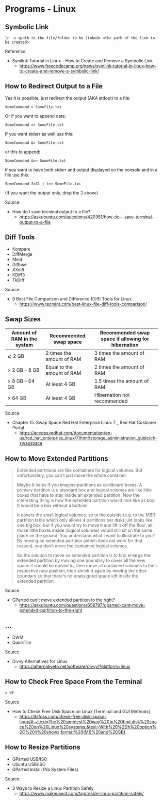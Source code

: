 # Programs - Linux

## Symbolic Link

```
ln -s <path to the file/folder to be linked> <the path of the link to be created>
```

Reference

- Symlink Tutorial in Linux – How to Create and Remove a Symbolic Link
  - https://www.freecodecamp.org/news/symlink-tutorial-in-linux-how-to-create-and-remove-a-symbolic-link/

## How to Redirect Output to a File
  
Yes it is possible, just redirect the output (AKA stdout) to a file:

```
SomeCommand > SomeFile.txt
```

Or if you want to append data:

```
SomeCommand >> SomeFile.txt
```

If you want stderr as well use this:

```
SomeCommand &> SomeFile.txt 
```

or this to append:

```
SomeCommand &>> SomeFile.txt 
```

if you want to have both stderr and output displayed on the console and in a file use this:

```
SomeCommand 2>&1 | tee SomeFile.txt
```

(If you want the output only, drop the 2 above)
  
Source
- How do I save terminal output to a file?
  - https://askubuntu.com/questions/420981/how-do-i-save-terminal-output-to-a-file

## Diff Tools
  
- Kompare
- DiffMerge
- Meld
- Diffuse
- XXdiff
- KDiff3
- TkDiff
  
Source

- 9 Best File Comparison and Difference (Diff) Tools for Linux
  - https://www.tecmint.com/best-linux-file-diff-tools-comparison/

## Swap Sizes

| Amount of RAM in the system	| Recommended swap space     | Recommended swap space if allowing for hibernation |
| --------------------------- | -------------------------- | -------------------------------------------------- |
| ⩽ 2 GB	                    | 2 times the amount of RAM  | 3 times the amount of RAM                          |
| > 2 GB – 8 GB	              | Equal to the amount of RAM |	2 times the amount of RAM                         |
| > 8 GB – 64 GB	            | At least 4 GB	             | 1.5 times the amount of RAM                        |
| > 64 GB	                    | At least 4 GB	             | Hibernation not recommended                        |

Source

- Chapter 15. Swap Space Red Hat Enterprise Linux 7 _ Red Hat Customer Portal
  - https://access.redhat.com/documentation/en-us/red_hat_enterprise_linux/7/html/storage_administration_guide/ch-swapspace

## How to Move Extended Partitions

> Extended partitions are like containers for logical volumes. But unfortunately, you can't just move the whole container.
>
> Maybe it helps if you imagine partitions as cardboard boxes. A primary partition is a standard box and logical volumes are like little boxes that have to stay inside an extended partition. Now the interesting thing is how the extended partition would look like as box: It would be a box without a bottom!
> 
> It covers the small logical volumes, so to the outside (e.g. to the MBR partition table which only allows 4 partitions per disk) just looks like one big box, but if you would try to move it and lift it off the floor, all those little boxes inside (logical volumes) would still sit on the same place on the ground. You understand what I want to illustrate to you? By moving an extended partition (which does not work for that reason), you don't move the contained logical volumes.
> 
> So the solution to move an extended partition is to first enlarge the extended partition by moving one boundary to cover all the new space it should be moved to, then move all contained volumes to their respective new position, then shrink it again by moving the other boundary so that there's no unassigned space left inside the extended partition.

Source

- GParted can't move extended partition to the right?
  - https://askubuntu.com/questions/659797/gparted-cant-move-extended-partition-to-the-right

## ...

- DWM
- QuickTile

Source

- Divvy Alternatives for Linux
  - https://alternativeto.net/software/divvy/?platform=linux

## How to Check Free Space From the Terminal

```
> df
```

Source

- How to Check Free Disk Space on Linux [Terminal and GUI Methods]
  - https://itsfoss.com/check-free-disk-space-linux/#:~:text=The%20simplest%20way%20to%20find,disk%20space%20on%20Linux%20systems.&text=With%20%2Dh%20option%2C%20it%20shows,format%20(MB%20and%20GB).

## How to Resize Partitions

- GParted USB/ISO
- Ubuntu USB/ISO
- GParted Install (No System Files)

Source

- 3 Ways to Resize a Linux Partition Safely
  - https://www.makeuseof.com/tag/resize-linux-partition-safely/
